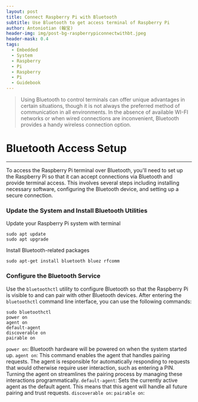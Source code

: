 ```yaml
---
layout: post
title: Connect Raspberry Pi with Bluetooth
subtitle: Use Bluetooth to get access terminal of Raspberry Pi
author: Antoniotian (翰宝)
header-img: img/post-bg-raspberrypiconnectwithbt.jpeg
header-mask: 0.4
tags:
  - Embedded
  - System
  - Raspberry
  - Pi
  - Raspberry
  - Pi
  - Guidebook
---
```


> Using Bluetooth to control terminals can offer unique advantages in certain situations, though it is not always the preferred method of communication in all environments. In the absence of available WI-FI networks or when wired connections are inconvenient, Bluetooth provides a handy wireless connection option. 

# Bluetooth Access Setup
---
To access the Raspberry Pi terminal over Bluetooth, you'll need to set up the Raspberry Pi so that it can accept connections via Bluetooth and provide terminal access. This involves several steps including installing necessary software, configuring the Bluetooth device, and setting up a secure connection. 
### Update the System and Install Bluetooth Utilities
Update your Raspberry Pi system with terminal
```
sudo apt update
sudo apt upgrade
```
Install Bluetooth-related packages
```
sudo apt-get install bluetooth bluez rfcomm
```

### Configure the Bluetooth Service
Use the `bluetoothctl` utility to configure Bluetooth so that the Raspberry Pi is visible to and can pair with other Bluetooth devices. After entering the `bluetoothctl` command line interface, you can use the following commands:
```
sudo bluetoothctl 
power on 
agent on 
default-agent 
discoverable on 
pairable on
```
`power on`: Bluetooth hardware will be powered on when the system started up. 
`agent on`: This command enables the agent that handles pairing requests. The agent is responsible for automatically responding to requests that would otherwise require user interaction, such as entering a PIN. Turning the agent on streamlines the pairing process by managing these interactions programmatically.
`default-agent`: Sets the currently active agent as the default agent. This means that this agent will handle all future pairing and trust requests.
`discoverable on`: 
`pairable on`: 